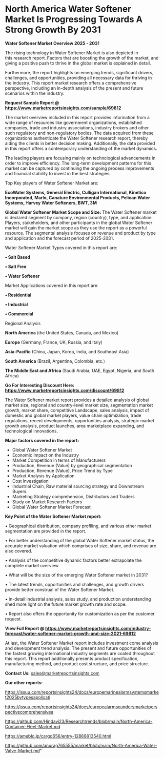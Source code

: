 # North America Water Softener Market Is Progressing Towards A Strong Growth By 2031

<Strong> Water Softener Market Overview 2025 - 2031</strong>

The rising technology in Water Softener Market is also depicted in this research report. Factors that are boosting the growth of the market, and giving a positive push to thrive in the global market is explained in detail.

Furthermore, the report highlights on emerging trends, significant drivers, challenges, and opportunities, providing all necessary data for thriving in the industry. This report market research offers a comprehensive perspective, including an in-depth analysis of the present and future scenarios within the industry.

<strong>Request Sample Report @ <a href=https://www.marketreportsinsights.com/sample/69812>https://www.marketreportsinsights.com/sample/69812</a></strong>

The market overview included in this report provides information from a wide range of resources like government organizations, established companies, trade and industry associations, industry brokers and other such regulatory and non-regulatory bodies. The data acquired from these organizations authenticate the Water Softener research report, thereby aiding the clients in better decision making. Additionally, the data provided in this report offers a contemporary understanding of the market dynamics.

The leading players are focusing mainly on technological advancements in order to improve efficiency. The long-term development patterns for this market can be captured by continuing the ongoing process improvements and financial stability to invest in the best strategies.

Top Key players of Water Softener Market are:

<strong>EcoWater Systems, General Electric, Culligan International, Kinetico Incorporated, Marlo, Canature Environmental Products, Pelican Water Systems, Harvey Water Softeners, BWT, 3M</strong>

<strong><b>Global Water Softener Market Scope and Size:</b></strong>
The Water Softener market is declared segment by company, region (country), type, and application. Players, stakeholders, and other participants in the global Water Softener market will gain the market scope as they use the report as a powerful resource. The segmental analysis focuses on revenue and product by type and application and the forecast period of 2025-2031.

Water Softener Market Types covered in this report are:

<strong>• Salt Based

• Salt Free

• Water Softener</strong>

Market Applications covered in this report are:

<strong>• Residential

• Industrial

• Commercial</strong> 

Regional Analysis

<strong>North America</strong> (the United States, Canada, and Mexico)

<strong>Europe</strong> (Germany, France, UK, Russia, and Italy)

<strong>Asia-Pacific</strong> (China, Japan, Korea, India, and Southeast Asia)

<strong>South America</strong> (Brazil, Argentina, Colombia, etc.)

<strong>The Middle East and Africa</strong> (Saudi Arabia, UAE, Egypt, Nigeria, and South Africa)

<strong>Go For Interesting Discount Here: <a href=https://www.marketreportsinsights.com/discount/69812>https://www.marketreportsinsights.com/discount/69812</a></strong>

The Water Softener market report provides a detailed analysis of global market size, regional and country-level market size, segmentation market growth, market share, competitive Landscape, sales analysis, impact of domestic and global market players, value chain optimization, trade regulations, recent developments, opportunities analysis, strategic market growth analysis, product launches, area marketplace expanding, and technological innovations.

<strong><b>Major factors covered in the report:</b></strong>
<ul>
  <li>Global Water Softener Market </li>
  <li>Economic Impact on the Industry</li>
  <li>Market Competition in terms of Manufacturers</li>
  <li>Production, Revenue (Value) by geographical segmentation</li>
  <li>Production, Revenue (Value), Price Trend by Type</li>
  <li>Market Analysis by Application</li>
  <li>Cost Investigation</li>
  <li>Industrial Chain, Raw material sourcing strategy and Downstream Buyers</li>
  <li>Marketing Strategy comprehension, Distributors and Traders</li>
  <li>Study on Market Research Factors</li>
  <li>Global Water Softener Market Forecast</li>
</ul>

<strong><b>Key Point of the Water Softener Market report:</b></strong>

• Geographical distribution, company profiling, and various other market segmentation are provided in the report.

• For better understanding of the global Water Softener market status, the accurate market valuation which comprises of size, share, and revenue are also covered.

• Analysis of the competitive dynamic factors better extrapolate the complete market overview

• What will be the size of the emerging Water Softener market in 2031?

• The latest trends, opportunities and challenges, and growth drivers provide better construal of the Water Softener Market.

• In-detail industrial analysis, sales study, and production understanding shed more light on the future market growth rate and scope.

• Report also offers the opportunity for customization as per the customer request.

<strong><b>View Full Report @ <a href=https://www.marketreportsinsights.com/industry-forecast/water-softener-market-growth-and-size-2021-69812>https://www.marketreportsinsights.com/industry-forecast/water-softener-market-growth-and-size-2021-69812</a></b></strong>


At last, the Water Softener Market report includes investment come analysis and development trend analysis. The present and future opportunities of the fastest growing international industry segments are coated throughout this report. This report additionally presents product specification, manufacturing method, and product cost structure, and price structure.

<strong>Contact Us:</strong>
sales@marketreportsinsights.com

<strong>Our other reports:</strong>

<a href=https://issuu.com/reportsinsights24/docs/europemarinealarmsystemsmarket2025bytypesapplicati>https://issuu.com/reportsinsights24/docs/europemarinealarmsystemsmarket2025bytypesapplicati</a>

<a href=https://issuu.com/reportsinsights24/docs/europealarmsoundersmarketperspectivecomprehensivea>https://issuu.com/reportsinsights24/docs/europealarmsoundersmarketperspectivecomprehensivea</a>

<a href=https://github.com/Hindavi23/Researchtrends/blob/main/North-America-Container-Fleet-Market.md>https://github.com/Hindavi23/Researchtrends/blob/main/North-America-Container-Fleet-Market.md</a>

<a href=https://ameblo.jp/cargo656/entry-12886813540.html>https://ameblo.jp/cargo656/entry-12886813540.html</a>

<a href=https://github.com/anurag765555/market/blob/main/North-America-Water-Valve-Market.md>https://github.com/anurag765555/market/blob/main/North-America-Water-Valve-Market.md</a>"
